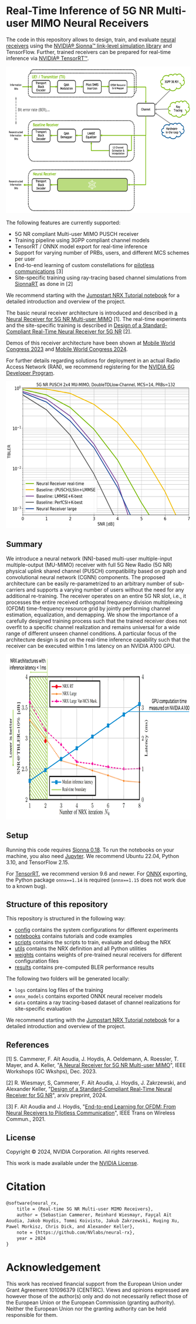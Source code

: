 <!-- SPDX-FileCopyrightText: Copyright (c) 2024 NVIDIA CORPORATION & AFFILIATES. All rights reserved.
SPDX-License-Identifier: LicenseRef-NvidiaProprietary

NVIDIA CORPORATION, its affiliates and licensors retain all intellectual
property and proprietary rights in and to this material, related
documentation and any modifications thereto. Any use, reproduction,
disclosure or distribution of this material and related documentation
without an express license agreement from NVIDIA CORPORATION or
its affiliates is strictly prohibited. -->

# Real-Time Inference of 5G NR Multi-user MIMO Neural Receivers

The code in this repository allows to design, train, and evaluate [neural
receivers](https://developer.nvidia.com/blog/towards-environment-specific-base-stations-ai-ml-driven-neural-5g-nr-multi-user-mimo-receiver/)
using the [NVIDIA® Sionna™ link-level simulation
library](https://nvlabs.github.io/sionna/) and TensorFlow. Further, trained
receivers can be prepared for real-time inference via [NVIDIA®
TensorRT™](https://developer.nvidia.com/tensorrt).

[<p align="center"><img src="misc/nrx_overview.png" height=400></p>](notebooks/jumpstart_tutorial.ipynb)

The following features are currently supported:

- 5G NR compliant Multi-user MIMO PUSCH receiver
- Training pipeline using 3GPP compliant channel models
- TensorRT / ONNX model export for real-time inference
- Support for varying number of PRBs, users, and different MCS schemes per user
- End-to-end learning of custom constellations for [pilotless communications](https://arxiv.org/pdf/2009.05261) [3]
- Site-specific training using ray-tracing based channel simulations from [SionnaRT](https://nvlabs.github.io/sionna/api/rt.html) as done in [2]

We recommend starting with the [Jumpstart NRX Tutorial notebook](notebooks/jumpstart_tutorial.ipynb) for a detailed introduction and overview of the project.

The basic neural receiver architecture is introduced and described in [a Neural Receiver for 5G NR Multi-user MIMO](https://arxiv.org/pdf/2312.02601) [1].
The real-time experiments and the site-specific training is described in [Design of a Standard-Compliant Real-Time
Neural Receiver for 5G NR](TODO) [2].

Demos of this receiver architecture have been shown at [Mobile World Congress 2023](https://www.youtube.com/watch?v=BQyxBYzdg5k) and [Mobile World Congress 2024](https://www.keysight.com/us/en/assets/3124-1306/demos/6G-AI-Neural-Receiver-Design.mp4).

For further details regarding solutions for deployment in an actual Radio Access Network (RAN), we recommend registering for the [NVIDIA 6G Developer Program](https://developer.nvidia.com/6g-program).

[<p align="center"><img src="misc/nrx_bler_results.png" height=400></p>](notebooks/jumpstart_tutorial.ipynb)

## Summary

We introduce a neural network (NN)-based multi-user multiple-input
multiple-output (MU-MIMO) receiver with full 5G New Radio (5G NR) physical
uplink shared channel (PUSCH) compatibility based on graph and convolutional
neural network (CGNN) components. The proposed architecture can be easily
re-parametrized to an arbitrary number of sub-carriers and supports a varying
number of users without the need for any additional re-training. The receiver
operates on an entire 5G NR slot, i.e., it processes the entire received
orthogonal frequency division multiplexing (OFDM) time-frequency resource grid
by jointly performing channel estimation, equalization, and demapping. We show
the importance of a carefully designed training process such that the trained
receiver does not overfit to a specific channel realization and remains
universal for a wide range of different unseen channel conditions. A particular
focus of the architecture design is put on the real-time inference capability
such that the receiver can be executed within 1 ms latency on an NVIDIA A100
GPU.

[<p align="center"><img src="misc/nrx_latency.png" height=450></p>](notebooks/real_time_nrx.ipynb)

## Setup

Running this code requires [Sionna 0.18](https://nvlabs.github.io/sionna/).
To run the notebooks on your machine, you also need [Jupyter](https://jupyter.org).
We recommend Ubuntu 22.04, Python 3.10, and TensorFlow 2.15.

For [TensorRT](https://developer.nvidia.com/tensorrt), we recommend version 9.6 and newer.
For [ONNX](https://onnx.ai/) exporting, the Python package `onnx==1.14` is required (`onnx==1.15` does not work due to a known bug).

## Structure of this repository

This repository is structured in the following way:
- [config](config/) contains the system configurations for different experiments
- [notebooks](notebooks/) contains tutorials and code examples
- [scripts](scripts/) contains the scripts to train, evaluate and debug the NRX
- [utils](utils/) contains the NRX definition and all Python utilities
- [weights](weights/) contains weights of pre-trained neural receivers for different configuration files
- [results](results/) contains pre-computed BLER performance results

The following two folders will be generated locally:
- `logs` contains log files of the training
- `onnx_models` contains exported ONNX neural receiver models
- `data` contains a ray tracing-based dataset of channel realizations for site-specific evaluation

We recommend starting with the [Jumpstart NRX Tutorial notebook](notebooks/jumpstart_tutorial.ipynb) for a detailed introduction and overview of the project.

## References

[1] S. Cammerer, F. Aït Aoudia, J. Hoydis, A. Oeldemann, A. Roessler, T. Mayer, and A. Keller, "[A Neural Receiver for 5G NR Multi-user MIMO](https://arxiv.org/pdf/2312.02601)", IEEE Workshops (GC Wkshps), Dec. 2023.

[2] R. Wiesmayr, S, Cammerer, F. Aït Aoudia, J. Hoydis, J. Zakrzewski, and Alexander Keller, "[Design of a Standard-Compliant Real-Time Neural Receiver for 5G NR](https://arxiv.org/abs/2409.02912)", arxiv preprint, 2024.

[3] F. Aït Aoudia and J. Hoydis, "[End-to-end Learning for OFDM: From Neural Receivers to Pilotless Communication](https://arxiv.org/pdf/2009.05261)", IEEE Trans on Wireless Commun., 2021.

## License

Copyright &copy; 2024, NVIDIA Corporation. All rights reserved.

This work is made available under the [NVIDIA License](LICENSE.txt).

# Citation

```
@software{neural_rx,
    title = {Real-time 5G NR Multi-user MIMO Receivers},
    author = {Sebastian Cammerer, Reinhard Wiesmayr, Fayçal Aït Aoudia, Jakob Hoydis, Tommi Koivisto, Jakub Zakrzewski, Ruqing Xu, Pawel Morkisz, Chris Dick, and Alexander Keller},
    note = {https://github.com/NVlabs/neural-rx},
    year = 2024
}
```

# Acknowledgement

This work has received financial support from the European Union under
Grant Agreement 101096379 (CENTRIC). Views and opinions expressed are
however those of the author(s) only and do not necessarily reflect those of the
European Union or the European Commission (granting authority). Neither the
European Union nor the granting authority can be held responsible for them.
